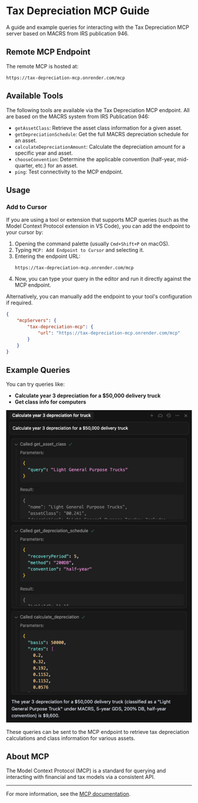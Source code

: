 # Tax Depreciation MCP Guide

A guide and example queries for interacting with the Tax Depreciation MCP server based on MACRS from IRS publication 946.

## Remote MCP Endpoint

The remote MCP is hosted at:

```
https://tax-depreciation-mcp.onrender.com/mcp
```

## Available Tools

The following tools are available via the Tax Depreciation MCP endpoint. All are based on the MACRS system from IRS Publication 946:

- `getAssetClass`: Retrieve the asset class information for a given asset.
- `getDepreciationSchedule`: Get the full MACRS depreciation schedule for an asset.
- `calculateDepreciationAmount`: Calculate the depreciation amount for a specific year and asset.
- `chooseConvention`: Determine the applicable convention (half-year, mid-quarter, etc.) for an asset.
- `ping`: Test connectivity to the MCP endpoint.

## Usage

### Add to Cursor

If you are using a tool or extension that supports MCP queries (such as the Model Context Protocol extension in VS Code), you can add the endpoint to your cursor by:

1. Opening the command palette (usually `Cmd+Shift+P` on macOS).
2. Typing `MCP: Add Endpoint to Cursor` and selecting it.
3. Entering the endpoint URL:
   ```
   https://tax-depreciation-mcp.onrender.com/mcp
   ```
4. Now, you can type your query in the editor and run it directly against the MCP endpoint.

Alternatively, you can manually add the endpoint to your tool's configuration if required.

```json
{
    "mcpServers": {
        "tax-depreciation-mcp": {
            "url": "https://tax-depreciation-mcp.onrender.com/mcp"
        }
    }
}
```

## Example Queries

You can try queries like:

- **Calculate year 3 depreciation for a $50,000 delivery truck**
- **Get class info for computers**

![Example Depreciation Query](./image.png)

These queries can be sent to the MCP endpoint to retrieve tax depreciation calculations and class information for various assets.

## About MCP

The Model Context Protocol (MCP) is a standard for querying and interacting with financial and tax models via a consistent API.

---

For more information, see the [MCP documentation](https://modelcontext.org/).
